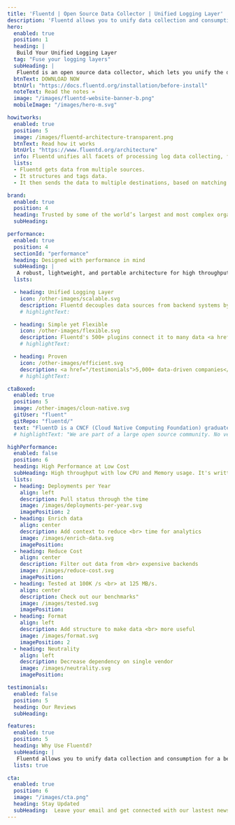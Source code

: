 ```yaml
---
title: 'Fluentd | Open Source Data Collector | Unified Logging Layer'
description: 'Fluentd allows you to unify data collection and consumption for a better use and understanding of data.'
hero:  
  enabled: true
  position: 1
  heading: |
   Build Your Unified Logging Layer
  tag: "Fuse your logging layers"
  subHeading: |
   Fluentd is an open source data collector, which lets you unify the data collection and consumption for a better use and understanding of data.
  btnText: DOWNLOAD NOW
  btnUrl: "https://docs.fluentd.org/installation/before-install"
  noteText: Read the notes »
  image: "/images/fluentd-website-banner-b.png"
  mobileImage: "/images/hero-m.svg"

howitworks: 
  enabled: true
  position: 5
  image: /images/fluentd-architecture-transparent.png
  btnText: Read how it works
  btnUrl: "https://www.fluentd.org/architecture"
  info: Fluentd unifies all facets of processing log data collecting, filtering, buffering, and outputting logs across multiple sources and destinations (Unified Logging Layer)
  lists: 
  - Fluentd gets data from multiple sources.
  - It structures and tags data.
  - It then sends the data to multiple destinations, based on matching tags.

brand: 
  enabled: true 
  position: 4
  heading: Trusted by some of the world’s largest and most complex organizations
  subHeading:

performance: 
  enabled: true
  position: 4
  sectionId: "performance"
  heading: Designed with performance in mind
  subHeading: |
   A robust, lightweight, and portable architecture for high throughput with low CPU and memory usage from any data source to any destination.
  lists:

  - heading: Unified Logging Layer
    icon: /other-images/scalable.svg
    description: Fluentd decouples data sources from backend systems by providing a <a href="/architecture">unified logging layer</a> in between.
    # highlightText:

  - heading: Simple yet Flexible
    icon: /other-images/flexible.svg
    description: Fluentd's 500+ plugins connect it to many data <a href='/datasources'>sources</a> and <a href="/dataoutputs">outputs</a> while keeping its core simple.
    # highlightText: 

  - heading: Proven
    icon: /other-images/efficient.svg
    description: <a href="/testimonials">5,000+ data-driven companies</a> rely on Fluentd. Its largest user currently collects logs from 50,000+ servers.
    # highlightText:

ctaBoxed: 
  enabled: true
  position: 5
  image: /other-images/cloun-native.svg
  gitUser: "fluent"
  gitRepo: "fluentd/"
  text: "FluentD is a CNCF (Cloud Native Computing Foundation) graduated project"
  # highlightText: "We are part of a large open source community. No vendor lock-in."

highPerformance:
  enabled: false
  position: 6
  heading: High Performance at Low Cost
  subHeading: High throughput with low CPU and Memory usage. It's written in C language and has a pluggable architecture supporting more than 70 extensions for inputs, filters and outputs.
  lists:
  - heading: Deployments per Year
    align: left
    description: Pull status through the time
    image: /images/deployments-per-year.svg
    imagePosition: 2
  - heading: Enrich data
    align: center
    description: Add context to reduce <br> time for analytics
    image: /images/enrich-data.svg
    imagePosition:
  - heading: Reduce Cost
    align: center
    description: Filter out data from <br> expensive backends
    image: /images/reduce-cost.svg
    imagePosition:
  - heading: Tested at 100K /s <br> at 125 MB/s. 
    align: center
    description: Check out our benchmarks"
    image: /images/tested.svg
    imagePosition:
  - heading: Format
    align: left
    description: Add structure to make data <br> more useful
    image: /images/format.svg
    imagePosition: 2
  - heading: Neutrality
    align: left
    description: Decrease dependency on single vendor
    image: /images/neutrality.svg
    imagePosition:

testimonials:
  enabled: false
  position: 5
  heading: Our Reviews
  subHeading: 

features:
  enabled: true
  position: 5
  heading: Why Use Fluentd?
  subHeading: |
   Fluentd allows you to unify data collection and consumption for a better use and understanding of data.
  lists: true

cta:
  enabled: true
  position: 6
  image: "/images/cta.png"
  heading: Stay Updated
  subHeading:  Leave your email and get connected with our lastest news, relases and more.
---
```

